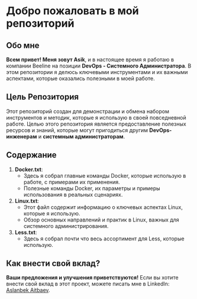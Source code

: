 <h1>Добро пожаловать в мой репозиторий</h1>

  <h2>Обо мне</h2>
  <p><strong>Всем привет! Меня зовут Asik</strong>, и в настоящее время я работаю в компании Beeline на позиции <strong>DevOps - Системного Администратора</strong>. В этом репозитории я делюсь ключевыми инструментами и их важными аспектами, которые оказались полезными в моей работе.</p>

  <h2>Цель Репозитория</h2>
  <p>Этот репозиторий создан для демонстрации и обмена набором инструментов и методик, которые я использую в своей повседневной работе. Целью этого репозитория является предоставление полезных ресурсов и знаний, которые могут пригодиться другим <strong>DevOps-инженерам</strong> и <strong>системным администраторам</strong>.</p>

  <h2>Содержание</h2>
    <ol>
        <li><strong>Docker.txt</strong>:
            <ul>
                <li>Здесь я собрал главные команды Docker, которые использую в работе, с примерами их применения.</li>
                <li>Полезные команды Docker, их параметры и примеры использования в реальных сценариях.</li>
            </ul>
        </li>
        <li><strong>Linux.txt</strong>:
            <ul>
                <li>Этот файл содержит информацию о ключевых аспектах Linux, которые я использую.</li>
                <li>Обзор основных направлений и практик в Linux, важных для системного администрирования.</li>
            </ul>
        </li>
                <li><strong>Less.txt</strong>:
            <ul>
                <li>Здесь я собрал почти что весь ассортимент для Less, которые использую.</li>
            </ul>
        </li>
    </ol>

  <h2>Как внести свой вклад?</h2>
  <p><strong>Ваши предложения и улучшения приветствуются!</strong> Если вы хотите внести свой вклад в этот проект, можете писать мне в LinkedIn: <a href="https://www.linkedin.com/in/%D0%B0%D1%81%D0%BB%D0%B0%D0%BD%D0%B1%D0%B5%D0%BA-%D0%B0%D0%B9%D1%82%D0%B1%D0%B0%D0%B5%D0%B2-4a0928279/">Aslanbek Aitbaev</a>.</p>




